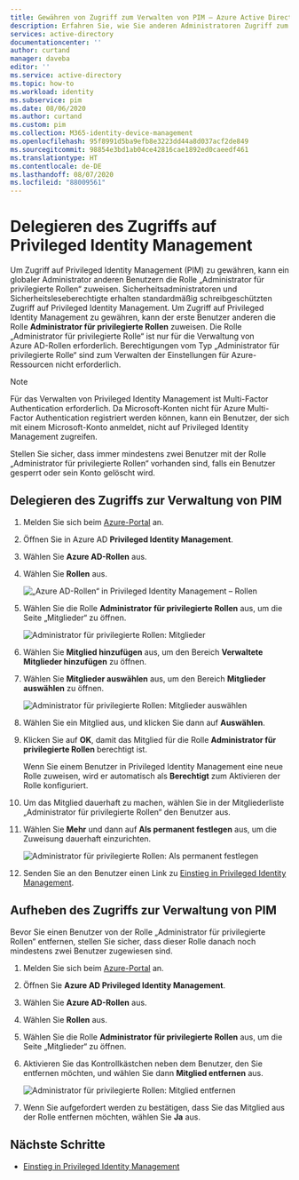 ```yaml
---
title: Gewähren von Zugriff zum Verwalten von PIM – Azure Active Directory | Microsoft-Dokumentation
description: Erfahren Sie, wie Sie anderen Administratoren Zugriff zum Verwalten von Azure AD Privileged Identity Management (PIM) gewähren.
services: active-directory
documentationcenter: ''
author: curtand
manager: daveba
editor: ''
ms.service: active-directory
ms.topic: how-to
ms.workload: identity
ms.subservice: pim
ms.date: 08/06/2020
ms.author: curtand
ms.custom: pim
ms.collection: M365-identity-device-management
ms.openlocfilehash: 95f8991d5ba9efb8e3223dd44a8d037acf2de849
ms.sourcegitcommit: 98854e3bd1ab04ce42816cae1892ed0caeedf461
ms.translationtype: HT
ms.contentlocale: de-DE
ms.lasthandoff: 08/07/2020
ms.locfileid: "88009561"
---
```

# <a name="delegate-access-to-privileged-identity-management"></a>Delegieren des Zugriffs auf Privileged Identity Management

Um Zugriff auf Privileged Identity Management (PIM) zu gewähren, kann ein globaler Administrator anderen Benutzern die Rolle „Administrator für privilegierte Rollen“ zuweisen. Sicherheitsadministratoren und Sicherheitsleseberechtigte erhalten standardmäßig schreibgeschützten Zugriff auf Privileged Identity Management. Um Zugriff auf Privileged Identity Management zu gewähren, kann der erste Benutzer anderen die Rolle **Administrator für privilegierte Rollen** zuweisen. Die Rolle „Administrator für privilegierte Rolle“ ist nur für die Verwaltung von Azure AD-Rollen erforderlich. Berechtigungen vom Typ „Administrator für privilegierte Rolle“ sind zum Verwalten der Einstellungen für Azure-Ressourcen nicht erforderlich.

> [!NOTE]
> Für das Verwalten von Privileged Identity Management ist Multi-Factor Authentication erforderlich. Da Microsoft-Konten nicht für Azure Multi-Factor Authentication registriert werden können, kann ein Benutzer, der sich mit einem Microsoft-Konto anmeldet, nicht auf Privileged Identity Management zugreifen.

Stellen Sie sicher, dass immer mindestens zwei Benutzer mit der Rolle „Administrator für privilegierte Rollen“ vorhanden sind, falls ein Benutzer gesperrt oder sein Konto gelöscht wird.

## <a name="delegate-access-to-manage-pim"></a>Delegieren des Zugriffs zur Verwaltung von PIM

1. Melden Sie sich beim [Azure-Portal](https://portal.azure.com/) an.

1. Öffnen Sie in Azure AD **Privileged Identity Management**.

1. Wählen Sie **Azure AD-Rollen** aus.

1. Wählen Sie **Rollen** aus.

    ![„Azure AD-Rollen“ in Privileged Identity Management – Rollen](./media/pim-how-to-give-access-to-pim/pim-directory-roles-roles.png)

1. Wählen Sie die Rolle **Administrator für privilegierte Rollen** aus, um die Seite „Mitglieder“ zu öffnen.

    ![Administrator für privilegierte Rollen: Mitglieder](./media/pim-how-to-give-access-to-pim/pim-pra-members.png)

1. Wählen Sie **Mitglied hinzufügen** aus, um den Bereich **Verwaltete Mitglieder hinzufügen** zu öffnen.

1. Wählen Sie **Mitglieder auswählen** aus, um den Bereich **Mitglieder auswählen** zu öffnen.

    ![Administrator für privilegierte Rollen: Mitglieder auswählen](./media/pim-how-to-give-access-to-pim/pim-pra-select-members.png)

1. Wählen Sie ein Mitglied aus, und klicken Sie dann auf **Auswählen**.

1. Klicken Sie auf **OK**, damit das Mitglied für die Rolle **Administrator für privilegierte Rollen** berechtigt ist.

    Wenn Sie einem Benutzer in Privileged Identity Management eine neue Rolle zuweisen, wird er automatisch als **Berechtigt** zum Aktivieren der Rolle konfiguriert.

1. Um das Mitglied dauerhaft zu machen, wählen Sie in der Mitgliederliste „Administrator für privilegierte Rollen“ den Benutzer aus.

1. Wählen Sie **Mehr** und dann auf **Als permanent festlegen** aus, um die Zuweisung dauerhaft einzurichten.

    ![Administrator für privilegierte Rollen: Als permanent festlegen](./media/pim-how-to-give-access-to-pim/pim-pra-make-permanent.png)

1. Senden Sie an den Benutzer einen Link zu [Einstieg in Privileged Identity Management](pim-getting-started.md).

## <a name="remove-access-to-manage-pim"></a>Aufheben des Zugriffs zur Verwaltung von PIM

Bevor Sie einen Benutzer von der Rolle „Administrator für privilegierte Rollen“ entfernen, stellen Sie sicher, dass dieser Rolle danach noch mindestens zwei Benutzer zugewiesen sind.

1. Melden Sie sich beim [Azure-Portal](https://portal.azure.com/) an.

1. Öffnen Sie **Azure AD Privileged Identity Management**.

1. Wählen Sie **Azure AD-Rollen** aus.

1. Wählen Sie **Rollen** aus.

1. Wählen Sie die Rolle **Administrator für privilegierte Rollen** aus, um die Seite „Mitglieder“ zu öffnen.

1. Aktivieren Sie das Kontrollkästchen neben dem Benutzer, den Sie entfernen möchten, und wählen Sie dann **Mitglied entfernen** aus.

    ![Administrator für privilegierte Rollen: Mitglied entfernen](./media/pim-how-to-give-access-to-pim/pim-pra-remove-member.png)

1. Wenn Sie aufgefordert werden zu bestätigen, dass Sie das Mitglied aus der Rolle entfernen möchten, wählen Sie **Ja** aus.

## <a name="next-steps"></a>Nächste Schritte

- [Einstieg in Privileged Identity Management](pim-getting-started.md)

